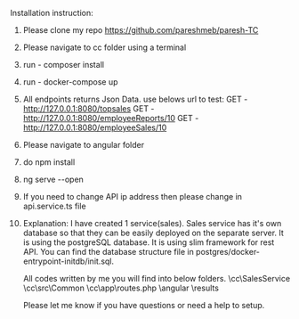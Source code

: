 Installation instruction:

1) Please clone my repo https://github.com/pareshmeb/paresh-TC
3) Please navigate to cc folder using a terminal
4) run - composer install
5) run - docker-compose up
6) All endpoints returns Json Data. use belows url to test:
    GET - http://127.0.0.1:8080/topsales
    GET - http://127.0.0.1:8080/employeeReports/10
    GET - http://127.0.0.1:8080/employeeSales/10
7) Please navigate to angular folder
8) do npm install
9) ng serve --open
10) If you need to change API ip address then please change in 
    api.service.ts file

	
11) Explanation:
    I have created 1 service(sales). 
    Sales service has it's own database so that they can be easily deployed on the separate server.
    It is using the postgreSQL database.
    It is using slim framework for rest API.
    You can find the database structure file in postgres/docker-entrypoint-initdb/init.sql.
	
    All codes written by me you will find into below folders.
        \cc\SalesService\
	\cc\src\Common
	\cc\app\routes.php
        \angular
        \results
	
    Please let me know if you have questions or need a help to setup.
	
	
